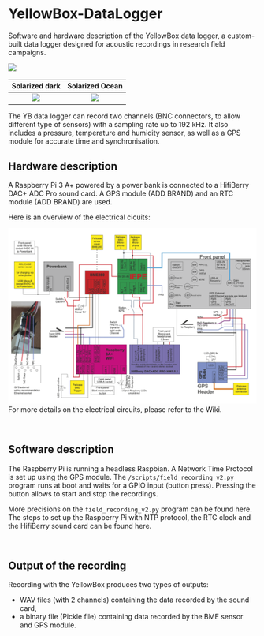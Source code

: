 # YellowBox-DataLogger

Software and hardware description of the YellowBox data logger, a custom-built data logger designed for acoustic recordings in research field campaigns.

![](https://github.com/theomouyen/YellowBox-DataLogger/blob/main/figures/YB_pic_1.png?raw=true)

Solarized dark             |  Solarized Ocean
:-------------------------:|:-------------------------:
![](https://github.com/theomouyen/YellowBox-DataLogger/blob/main/figures/YB_pic_3.png?raw=true)  |  ![](https://github.com/theomouyen/YellowBox-DataLogger/blob/main/figures/YB_pic_4.png?raw=true)


The YB data logger can record two channels (BNC connectors, to allow different type of sensors) with a sampling rate up to 192 kHz. It also includes a pressure, temperature and humidity sensor, as well as a GPS module for accurate time and synchronisation.

## Hardware description

A Raspberry Pi 3 A+ powered by a power bank is connected to a HifiBerry DAC+ ADC Pro sound card. A GPS module (ADD BRAND) and an RTC module (ADD BRAND) are used. 

Here is an overview of the electrical cicuits:

![](https://github.com/theomouyen/YellowBox-DataLogger/blob/main/figures/OverviewEnglish.png?raw=true)
For more details on the electrical circuits, please refer to the Wiki.


<br />

## Software description

The Raspberry Pi is running a headless Raspbian. A Network Time Protocol is set up using the GPS module. The `/scripts/field_recording_v2.py` program runs at boot and waits for a GPIO input (button press). Pressing the button allows to start and stop the recordings.

More precisions on the `field_recording_v2.py` program can be found here. The steps to set up the Raspberry Pi with NTP protocol, the RTC clock and the HifiBerry sound card can be found here.


<br />

## Output of the recording

Recording with the YellowBox produces two types of outputs:

- WAV files (with 2 channels) containing the data recorded by the sound card,
- a binary file (Pickle file) containing data recorded by the BME sensor and GPS module.







